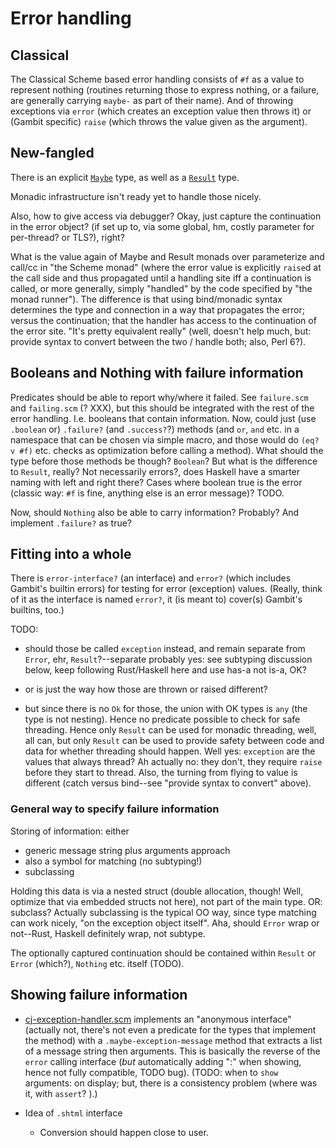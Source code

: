 # Error handling

## Classical

The Classical Scheme based error handling consists of `#f` as a value to represent nothing (routines returning those to express nothing, or a failure, are generally carrying `maybe-` as part of their name). And of throwing exceptions via `error` (which creates an exception value then throws it) or (Gambit specific) `raise` (which throws the value given as the argument).

## New-fangled

There is an explicit [`Maybe`](../Maybe.scm) type, as well as a [`Result`](../Result.scm) type.

Monadic infrastructure isn't ready yet to handle those nicely.

Also, how to give access via debugger? Okay, just capture the continuation in the error object? (if set up to, via some global, hm, costly parameter for per-thread? or TLS?), right?

What is the value again of Maybe and Result monads over parameterize and call/cc in "the Scheme monad" (where the error value is explicitly `raise`d at the call side and thus propagated until a handling site iff a continuation is called, or more generally, simply "handled" by the code specified by "the monad runner"). The difference is that using bind/monadic syntax determines the type and connection in a way that propagates the error; versus the continuation; that the handler has access to the continuation of the error site. "It's pretty equivalent really" (well, doesn't help much, but: provide syntax to convert between the two / handle both; also, Perl 6?).

## Booleans and Nothing with failure information

Predicates should be able to report why/where it failed. See `failure.scm` and `failing.scm` (? XXX), but this should be integrated with the rest of the error handling. I.e. booleans that contain information. Now, could just (use `.boolean` or) `.failure?` (and `.success?`?) methods (and `or`, `and` etc. in a namespace that can be chosen via simple macro, and those would do `(eq? v #f)` etc. checks as optimization before calling a method). What should the type before those methods be though? `Boolean`? But what is the difference to `Result`, really? Not necessarily errors?, does Haskell have a smarter naming with left and right there? Cases where boolean true is the error (classic way: `#f` is fine, anything else is an error message)? TODO.

Now, should `Nothing` also be able to carry information? Probably? And implement `.failure?` as true?

## Fitting into a whole

There is `error-interface?` (an interface) and `error?` (which includes Gambit's builtin errors) for testing for error (exception) values. (Really, think of it as the interface is named `error?`, it (is meant to) cover(s) Gambit's builtins, too.)

TODO:

- should those be called `exception` instead, and remain separate from `Error`, ehr, `Result`?--separate probably yes: see subtyping discussion below, keep following Rust/Haskell here and use has-a not is-a, OK?

- or is just the way how those are thrown or raised different?

- but since there is no `Ok` for those, the union with OK types is `any` (the type is not nesting). Hence no predicate possible to check for safe threading. Hence only `Result` can be used for monadic threading, well, all can, but only `Result` can be used to provide safety between code and data for whether threading should happen. Well yes: `exception` are the values that always thread? Ah actually no: they don't, they require `raise` before they start to thread. Also, the turning from flying to value is different (catch versus bind--see "provide syntax to convert" above).

### General way to specify failure information

Storing of information: either

* generic message string plus arguments approach
* also a symbol for matching (no subtyping!)
* subclassing

Holding this data is via a nested struct (double allocation, though! Well, optimize that via embedded structs not here), not part of the main type. OR: subclass? Actually subclassing is the typical OO way, since type matching can work nicely, "on the exception object itself". Aha, should `Error` wrap or not--Rust, Haskell definitely wrap, not subtype.

The optionally captured continuation should be contained within `Result` or `Error` (which?), `Nothing` etc. itself (TODO).


## Showing failure information

* [cj-exception-handler.scm](../cj-exception-handler.scm) implements an "anonymous interface" (actually not, there's not even a predicate for the types that implement the method) with a `.maybe-exception-message` method that extracts a list of a message string then arguments. This is basically the reverse of the `error` calling interface (*but* automatically adding ":" when showing, hence not fully compatible, TODO bug). (TODO: when to `show` arguments: on display; but, there is a consistency problem (where was it, with `assert`? ).)

* Idea of `.shtml` interface

    * Conversion should happen close to user.
    

